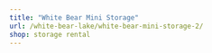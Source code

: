 ```yaml
---
title: "White Bear Mini Storage"
url: /white-bear-lake/white-bear-mini-storage-2/
shop: storage rental
---
```

